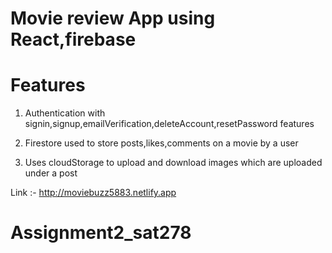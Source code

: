 # Movie review App using React,firebase

# Features

1) Authentication with signin,signup,emailVerification,deleteAccount,resetPassword features

2) Firestore used to store posts,likes,comments on a movie by a user

3) Uses cloudStorage to upload and download images which are uploaded under a post


Link :- http://moviebuzz5883.netlify.app


# Assignment2_sat278
